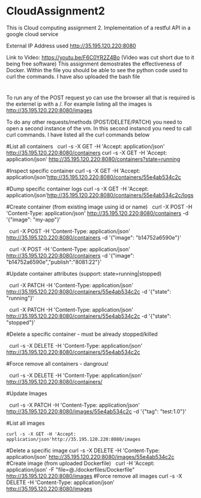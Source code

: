 # CloudAssignment2
This is Cloud computing assignment 2. Implementation of a restful API in a google cloud service

External IP Address used http://35.195.120.220:8080

Link to Video: https://youtu.be/F6C0YR2Z4Bo
(Video was cut short due to it being free software)
This assignment demostrates the effectiveness of Docker.
Within the file you should be able to see the python code used to curl the commands.
I have also uploaded the bash file
#
To run any of the POST request yo can use the browser all that is required is the externel ip with a /.
For example listing all the images is http://35.195.120.220:8080/images

To do any other requests/methods (POST/DELETE/PATCH) you need to open a second instance of the vm. 
In this second instancd you need to call curl commands. I have listed all the curl commands below


#List all containers
    curl -s -X GET -H 'Accept: application/json' http://35.195.120.220:8080/containers 
    curl -s -X GET -H 'Accept: application/json' http://35.195.120.220:8080/containers?state=running
    
#Inspect specific container
	curl -s -X GET -H 'Accept: application/json'http://35.195.120.220:8080/containers/55e4ab534c2c
	
#Dump specific container logs
  curl -s -X GET -H 'Accept: application/json'http://35.195.120.220:8080/containers/55e4ab534c2c/logs
  
#Create container (from existing image using id or name)
    curl -X POST -H 'Content-Type: application/json' http://35.195.120.220:8080/containers -d '{"image": "my-app"}'
    
    curl -X POST -H 'Content-Type: application/json' http://35.195.120.220:8080/containers -d '{"image": "b14752a6590e"}'
    
    curl -X POST -H 'Content-Type: application/json' http://35.195.120.220:8080/containers -d '{"image": "b14752a6590e","publish":"8081:22"}'
    
#Update container attributes (support: state=running|stopped)

    curl -X PATCH -H 'Content-Type: application/json' http://35.195.120.220:8080/containers/55e4ab534c2c -d '{"state": "running"}'
    
    curl -X PATCH -H 'Content-Type: application/json' http://35.195.120.220:8080/containers/55e4ab534c2c -d '{"state": "stopped"}'	
    
#Delete a specific container - must be already stopped/killed

   curl -s -X DELETE -H 'Content-Type: application/json' http://35.195.120.220:8080/containers/55e4ab534c2c
   
#Force remove all containers - dangrous!

    curl -s -X DELETE -H 'Content-Type: application/json' http://35.195.120.220:8080/containers/
    
#Update Images

    curl -s -X PATCH -H 'Content-Type: application/json' http://35.195.120.220:8080/images/55e4ab534c2c -d '{"tag": "test:1.0"}'
    
#List all images 

	curl -s -X GET -H 'Accept: application/json'http://35.195.120.220:8080/images
#Delete a specific image
	curl -s -X DELETE -H 'Content-Type: application/json' http://35.195.120.220:8080/images/55e4ab534c2c
#Create image (from uploaded Dockerfile)
    curl -H 'Accept: application/json' -F "file=@./dockerfiles/Dockerfile" http://35.195.120.220:8080/images
#Force remove all images
	curl -s -X DELETE -H 'Content-Type: application/json' http://35.195.120.220:8080/images

